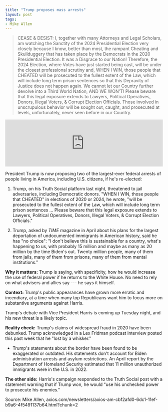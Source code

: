 ```yaml
---
title: "Trump proposes mass arrests"
layout: post
tags:
- Mike Allen
---
```


> CEASE & DESIST: I, together with many Attorneys and Legal Scholars, am watching the Sanctity of the 2024 Presidential Election very closely because I know, better than most, the rampant Cheating and Skullduggery that has taken place by the Democrats in the 2020 Presidential Election. It was a Disgrace to our Nation! Therefore, the 2024 Election, where Votes have just started being cast, will be under the closest professional scrutiny and, WHEN I WIN, those people that CHEATED will be prosecuted to the fullest extent of the Law, which will include long term prison sentences so that this Depravity of Justice does not happen again. We cannot let our Country further devolve into a Third World Nation, AND WE WON'T! Please beware that this legal exposure extends to Lawyers, Political Operatives, Donors, Illegal Voters, & Corrupt Election Officials. Those involved in unscrupulous behavior will be sought out, caught, and prosecuted at levels, unfortunately, never seen before in our Country.

<iframe src="https://truthsocial.com/@realDonaldTrump/113098755955857290/embed" class="truthsocial-embed" style="max-width: 100%; border: 0" width="600" allowfullscreen></iframe><script src="https://truthsocial.com/embed.js" async="async"></script>

President Trump is now proposing two of the largest-ever federal arrests of people living in America, including U.S. citizens, if he's re-elected:

1. Trump, on his Truth Social platform last night, threatened to jail adversaries, including Democratic donors. "WHEN I WIN, those people that CHEATED" in elections of 2020 or 2024, he wrote, "will be prosecuted to the fullest extent of the Law, which will include long term prison sentences ... Please beware that this legal exposure extends to Lawyers, Political Operatives, Donors, Illegal Voters, & Corrupt Election Officials."

2. Trump, asked by *TIME* magazine in April about his plans for the largest deportation of undocumented immigrants in American history, said he has "no choice": "I don't believe this is sustainable for a country, what's happening to us, with probably 15 million and maybe as many as 20 million by the time Biden's out. Twenty million people, many of them from jails, many of them from prisons, many of them from mental institutions."

**Why it matters:** Trump is saying, with specificity, how he would increase the use of federal power if he returns to the White House. No need to rely on what advisers and allies say --- he says it himself.

**Context:** Trump's public appearances have grown more erratic and incendiary, at a time when many top Republicans want him to focus more on substantive arguments against Harris.

Trump's debate with Vice President Harris is coming up Tuesday night, and his new threat is a likely topic.

**Reality check:** Trump's claims of widespread fraud in 2020 have been debunked. Trump acknowledged in a Lex Fridman podcast interview posted this past week that he "lost by a whisker."

- Trump's statements about the border have been found to be exaggerated or outdated. His statements don't account for Biden administration arrests and asylum restrictions. An April report by the Department of Homeland Security estimated that 11 million unauthorized immigrants were in the U.S. in 2022.

**The other side:** Harris's campaign responded to the Truth Social post with a statement warning that if Trump won, he would "use his unchecked power to prosecute his enemies."

Source: Mike Allen, axios.com/newsletters/axios-am-cbf2afd0-6dc1-11ef-b9a6-4f5491137b64.html?chunk=2
